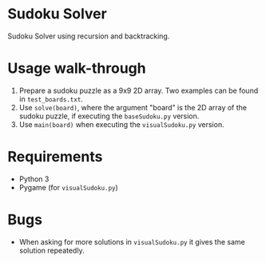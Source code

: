 # Sudoku Solver

Sudoku Solver using recursion and backtracking.

Usage walk-through
=================

1. Prepare a sudoku puzzle as a 9x9 2D array. Two examples can be 
found in `test_boards.txt`.
2. Use `solve(board)`, where the argument "board" is the 2D array of 
the sudoku puzzle, if executing the `baseSudoku.py` version.
3. Use `main(board)` when executing the `visualSudoku.py` version.

Requirements
============

- Python 3
- Pygame (for `visualSudoku.py`)

Bugs
====

- When asking for more solutions in `visualSudoku.py` it gives the 
same solution repeatedly.
